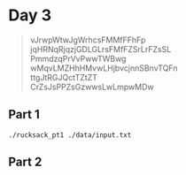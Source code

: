 # Day 3

>vJrwpWtwJgWrhcsFMMfFFhFp<br>
>jqHRNqRjqzjGDLGLrsFMfFZSrLrFZsSL<br>
>PmmdzqPrVvPwwTWBwg<br>
>wMqvLMZHhHMvwLHjbvcjnnSBnvTQFn<br>
>ttgJtRGJQctTZtZT<br>
>CrZsJsPPZsGzwwsLwLmpwMDw<br>

## Part 1
`./rucksack_pt1 ./data/input.txt`
## Part 2
